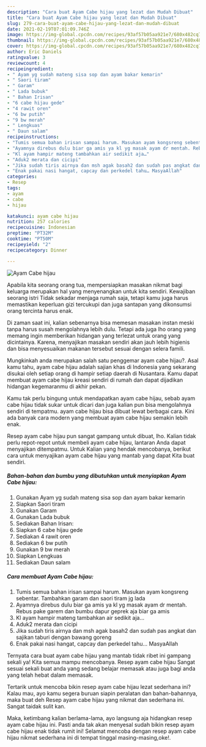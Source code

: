 ```yaml
---
description: "Cara buat Ayam Cabe hijau yang lezat dan Mudah Dibuat"
title: "Cara buat Ayam Cabe hijau yang lezat dan Mudah Dibuat"
slug: 279-cara-buat-ayam-cabe-hijau-yang-lezat-dan-mudah-dibuat
date: 2021-02-19T07:01:09.746Z
image: https://img-global.cpcdn.com/recipes/93af57b05aa921e7/680x482cq70/ayam-cabe-hijau-foto-resep-utama.jpg
thumbnail: https://img-global.cpcdn.com/recipes/93af57b05aa921e7/680x482cq70/ayam-cabe-hijau-foto-resep-utama.jpg
cover: https://img-global.cpcdn.com/recipes/93af57b05aa921e7/680x482cq70/ayam-cabe-hijau-foto-resep-utama.jpg
author: Eric Daniels
ratingvalue: 3
reviewcount: 4
recipeingredient:
- " Ayam yg sudah mateng sisa sop dan ayam bakar kemarin"
- " Saori tiram"
- " Garam"
- " Lada bubuk"
- " Bahan Irisan"
- "6 cabe hijau gede"
- "4 rawit oren"
- "6 bw putih"
- "9 bw merah"
- " Lengkuas"
- " Daun salam"
recipeinstructions:
- "Tumis semua bahan irisan sampai harum. Masukan ayam kongsreng sebentar. Tambahkan garam dan saori tiram jg lada"
- "Ayamnya direbus dulu biar ga amis ya kl yg masak ayam dr mentah. Rebus pake garem dan bumbu dapur geprek aja biar ga amis"
- "Kl ayam hampir mateng tambahkan air sedikit aja…"
- "Aduk2 merata dan cicipi"
- "Jika sudah tiris airnya dan msh agak basah2 dan sudah pas angkat dan sajikan taburi dengan bawang goreng"
- "Enak pakai nasi hangat, capcay dan perkedel tahu… MasyaAllah"
categories:
- Resep
tags:
- ayam
- cabe
- hijau

katakunci: ayam cabe hijau 
nutrition: 257 calories
recipecuisine: Indonesian
preptime: "PT32M"
cooktime: "PT50M"
recipeyield: "2"
recipecategory: Dinner

---
```



![Ayam Cabe hijau](https://img-global.cpcdn.com/recipes/93af57b05aa921e7/680x482cq70/ayam-cabe-hijau-foto-resep-utama.jpg)

Apabila kita seorang orang tua, mempersiapkan masakan nikmat bagi keluarga merupakan hal yang menyenangkan untuk kita sendiri. Kewajiban seorang istri Tidak sekadar menjaga rumah saja, tetapi kamu juga harus memastikan keperluan gizi tercukupi dan juga santapan yang dikonsumsi orang tercinta harus enak.

Di zaman  saat ini, kalian sebenarnya bisa memesan masakan instan meski tanpa harus susah mengolahnya lebih dulu. Tetapi ada juga lho orang yang memang ingin memberikan hidangan yang terlezat untuk orang yang dicintainya. Karena, menyajikan masakan sendiri akan jauh lebih higienis dan bisa menyesuaikan makanan tersebut sesuai dengan selera famili. 



Mungkinkah anda merupakan salah satu penggemar ayam cabe hijau?. Asal kamu tahu, ayam cabe hijau adalah sajian khas di Indonesia yang sekarang disukai oleh setiap orang di hampir setiap daerah di Nusantara. Kamu dapat membuat ayam cabe hijau kreasi sendiri di rumah dan dapat dijadikan hidangan kegemaranmu di akhir pekan.

Kamu tak perlu bingung untuk mendapatkan ayam cabe hijau, sebab ayam cabe hijau tidak sukar untuk dicari dan juga kalian pun bisa mengolahnya sendiri di tempatmu. ayam cabe hijau bisa dibuat lewat berbagai cara. Kini ada banyak cara modern yang membuat ayam cabe hijau semakin lebih enak.

Resep ayam cabe hijau pun sangat gampang untuk dibuat, lho. Kalian tidak perlu repot-repot untuk membeli ayam cabe hijau, lantaran Anda dapat menyajikan ditempatmu. Untuk Kalian yang hendak mencobanya, berikut cara untuk menyajikan ayam cabe hijau yang mantab yang dapat Kita buat sendiri.

<!--inarticleads1-->

##### Bahan-bahan dan bumbu yang dibutuhkan untuk menyiapkan Ayam Cabe hijau:

1. Gunakan  Ayam yg sudah mateng sisa sop dan ayam bakar kemarin
1. Siapkan  Saori tiram
1. Gunakan  Garam
1. Gunakan  Lada bubuk
1. Sediakan  Bahan Irisan:
1. Siapkan 6 cabe hijau gede
1. Sediakan 4 rawit oren
1. Sediakan 6 bw putih
1. Gunakan 9 bw merah
1. Siapkan  Lengkuas
1. Sediakan  Daun salam




<!--inarticleads2-->

##### Cara membuat Ayam Cabe hijau:

1. Tumis semua bahan irisan sampai harum. Masukan ayam kongsreng sebentar. Tambahkan garam dan saori tiram jg lada
1. Ayamnya direbus dulu biar ga amis ya kl yg masak ayam dr mentah. Rebus pake garem dan bumbu dapur geprek aja biar ga amis
1. Kl ayam hampir mateng tambahkan air sedikit aja…
1. Aduk2 merata dan cicipi
1. Jika sudah tiris airnya dan msh agak basah2 dan sudah pas angkat dan sajikan taburi dengan bawang goreng
1. Enak pakai nasi hangat, capcay dan perkedel tahu… MasyaAllah




Ternyata cara buat ayam cabe hijau yang mantab tidak ribet ini gampang sekali ya! Kita semua mampu mencobanya. Resep ayam cabe hijau Sangat sesuai sekali buat anda yang sedang belajar memasak atau juga bagi anda yang telah hebat dalam memasak.

Tertarik untuk mencoba bikin resep ayam cabe hijau lezat sederhana ini? Kalau mau, ayo kamu segera buruan siapin peralatan dan bahan-bahannya, maka buat deh Resep ayam cabe hijau yang nikmat dan sederhana ini. Sangat taidak sulit kan. 

Maka, ketimbang kalian berlama-lama, ayo langsung aja hidangkan resep ayam cabe hijau ini. Pasti anda tak akan menyesal sudah bikin resep ayam cabe hijau enak tidak rumit ini! Selamat mencoba dengan resep ayam cabe hijau nikmat sederhana ini di tempat tinggal masing-masing,oke!.

